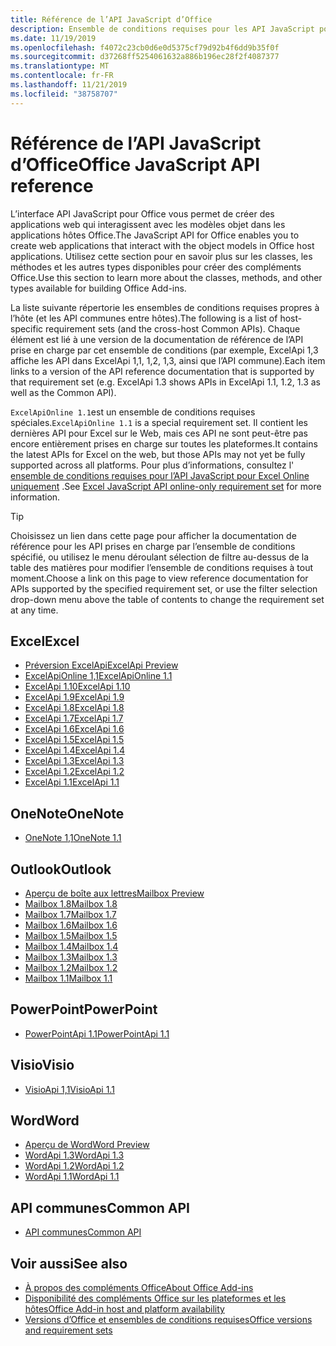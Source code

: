 ```yaml
---
title: Référence de l’API JavaScript d’Office
description: Ensemble de conditions requises pour les API JavaScript pour Office par hôte
ms.date: 11/19/2019
ms.openlocfilehash: f4072c23cb0d6e0d5375cf79d92b4f6dd9b35f0f
ms.sourcegitcommit: d37268ff5254061632a886b196ec28f2f4087377
ms.translationtype: MT
ms.contentlocale: fr-FR
ms.lasthandoff: 11/21/2019
ms.locfileid: "38758707"
---
```

# <a name="office-javascript-api-reference"></a><span data-ttu-id="5a8eb-103">Référence de l’API JavaScript d’Office</span><span class="sxs-lookup"><span data-stu-id="5a8eb-103">Office JavaScript API reference</span></span>

<span data-ttu-id="5a8eb-104">L’interface API JavaScript pour Office vous permet de créer des applications web qui interagissent avec les modèles objet dans les applications hôtes Office.</span><span class="sxs-lookup"><span data-stu-id="5a8eb-104">The JavaScript API for Office enables you to create web applications that interact with the object models in Office host applications.</span></span> <span data-ttu-id="5a8eb-105">Utilisez cette section pour en savoir plus sur les classes, les méthodes et les autres types disponibles pour créer des compléments Office.</span><span class="sxs-lookup"><span data-stu-id="5a8eb-105">Use this section to learn more about the classes, methods, and other types available for building Office Add-ins.</span></span>

<span data-ttu-id="5a8eb-106">La liste suivante répertorie les ensembles de conditions requises propres à l’hôte (et les API communes entre hôtes).</span><span class="sxs-lookup"><span data-stu-id="5a8eb-106">The following is a list of host-specific requirement sets (and the cross-host Common APIs).</span></span> <span data-ttu-id="5a8eb-107">Chaque élément est lié à une version de la documentation de référence de l’API prise en charge par cet ensemble de conditions (par exemple, ExcelApi 1,3 affiche les API dans ExcelApi 1,1, 1,2, 1,3, ainsi que l’API commune).</span><span class="sxs-lookup"><span data-stu-id="5a8eb-107">Each item links to a version of the API reference documentation that is supported by that requirement set (e.g. ExcelApi 1.3 shows APIs in ExcelApi 1.1, 1.2, 1.3 as well as the Common API).</span></span>

<span data-ttu-id="5a8eb-108">`ExcelApiOnline 1.1`est un ensemble de conditions requises spéciales.</span><span class="sxs-lookup"><span data-stu-id="5a8eb-108">`ExcelApiOnline 1.1` is a special requirement set.</span></span> <span data-ttu-id="5a8eb-109">Il contient les dernières API pour Excel sur le Web, mais ces API ne sont peut-être pas encore entièrement prises en charge sur toutes les plateformes.</span><span class="sxs-lookup"><span data-stu-id="5a8eb-109">It contains the latest APIs for Excel on the web, but those APIs may not yet be fully supported across all platforms.</span></span> <span data-ttu-id="5a8eb-110">Pour plus d’informations, consultez l' [ensemble de conditions requises pour l’API JavaScript pour Excel Online uniquement](/office/dev/add-ins/reference/requirement-sets/excel-api-online-requirement-set) .</span><span class="sxs-lookup"><span data-stu-id="5a8eb-110">See [Excel JavaScript API online-only requirement set](/office/dev/add-ins/reference/requirement-sets/excel-api-online-requirement-set) for more information.</span></span>

> [!TIP]
> <span data-ttu-id="5a8eb-111">Choisissez un lien dans cette page pour afficher la documentation de référence pour les API prises en charge par l’ensemble de conditions spécifié, ou utilisez le menu déroulant sélection de filtre au-dessus de la table des matières pour modifier l’ensemble de conditions requises à tout moment.</span><span class="sxs-lookup"><span data-stu-id="5a8eb-111">Choose a link on this page to view reference documentation for APIs supported by the specified requirement set, or use the filter selection drop-down menu above the table of contents to change the requirement set at any time.</span></span>

## <a name="excel"></a><span data-ttu-id="5a8eb-112">Excel</span><span class="sxs-lookup"><span data-stu-id="5a8eb-112">Excel</span></span>

- [<span data-ttu-id="5a8eb-113">Préversion ExcelApi</span><span class="sxs-lookup"><span data-stu-id="5a8eb-113">ExcelApi Preview</span></span>](/javascript/api/excel?view=excel-js-preview)
- [<span data-ttu-id="5a8eb-114">ExcelApiOnline 1,1</span><span class="sxs-lookup"><span data-stu-id="5a8eb-114">ExcelApiOnline 1.1</span></span>](/javascript/api/excel?view=excel-js-online)
- [<span data-ttu-id="5a8eb-115">ExcelApi 1.10</span><span class="sxs-lookup"><span data-stu-id="5a8eb-115">ExcelApi 1.10</span></span>](/javascript/api/excel?view=excel-js-1.10)
- [<span data-ttu-id="5a8eb-116">ExcelApi 1.9</span><span class="sxs-lookup"><span data-stu-id="5a8eb-116">ExcelApi 1.9</span></span>](/javascript/api/excel?view=excel-js-1.9)
- [<span data-ttu-id="5a8eb-117">ExcelApi 1.8</span><span class="sxs-lookup"><span data-stu-id="5a8eb-117">ExcelApi 1.8</span></span>](/javascript/api/excel?view=excel-js-1.8)
- [<span data-ttu-id="5a8eb-118">ExcelApi 1.7</span><span class="sxs-lookup"><span data-stu-id="5a8eb-118">ExcelApi 1.7</span></span>](/javascript/api/excel?view=excel-js-1.7)
- [<span data-ttu-id="5a8eb-119">ExcelApi 1.6</span><span class="sxs-lookup"><span data-stu-id="5a8eb-119">ExcelApi 1.6</span></span>](/javascript/api/excel?view=excel-js-1.6)
- [<span data-ttu-id="5a8eb-120">ExcelApi 1.5</span><span class="sxs-lookup"><span data-stu-id="5a8eb-120">ExcelApi 1.5</span></span>](/javascript/api/excel?view=excel-js-1.5)
- [<span data-ttu-id="5a8eb-121">ExcelApi 1.4</span><span class="sxs-lookup"><span data-stu-id="5a8eb-121">ExcelApi 1.4</span></span>](/javascript/api/excel?view=excel-js-1.4)
- [<span data-ttu-id="5a8eb-122">ExcelApi 1.3</span><span class="sxs-lookup"><span data-stu-id="5a8eb-122">ExcelApi 1.3</span></span>](/javascript/api/excel?view=excel-js-1.3)
- [<span data-ttu-id="5a8eb-123">ExcelApi 1.2</span><span class="sxs-lookup"><span data-stu-id="5a8eb-123">ExcelApi 1.2</span></span>](/javascript/api/excel?view=excel-js-1.2)
- [<span data-ttu-id="5a8eb-124">ExcelApi 1.1</span><span class="sxs-lookup"><span data-stu-id="5a8eb-124">ExcelApi 1.1</span></span>](/javascript/api/excel?view=excel-js-1.1)

## <a name="onenote"></a><span data-ttu-id="5a8eb-125">OneNote</span><span class="sxs-lookup"><span data-stu-id="5a8eb-125">OneNote</span></span>

- [<span data-ttu-id="5a8eb-126">OneNote 1,1</span><span class="sxs-lookup"><span data-stu-id="5a8eb-126">OneNote 1.1</span></span>](/javascript/api/onenote?view=onenote-js-1.1)

## <a name="outlook"></a><span data-ttu-id="5a8eb-127">Outlook</span><span class="sxs-lookup"><span data-stu-id="5a8eb-127">Outlook</span></span>

- [<span data-ttu-id="5a8eb-128">Aperçu de boîte aux lettres</span><span class="sxs-lookup"><span data-stu-id="5a8eb-128">Mailbox Preview</span></span>](/javascript/api/outlook?view=outlook-js-preview)
- [<span data-ttu-id="5a8eb-129">Mailbox 1.8</span><span class="sxs-lookup"><span data-stu-id="5a8eb-129">Mailbox 1.8</span></span>](/javascript/api/outlook?view=outlook-js-1.8)
- [<span data-ttu-id="5a8eb-130">Mailbox 1.7</span><span class="sxs-lookup"><span data-stu-id="5a8eb-130">Mailbox 1.7</span></span>](/javascript/api/outlook?view=outlook-js-1.7)
- [<span data-ttu-id="5a8eb-131">Mailbox 1.6</span><span class="sxs-lookup"><span data-stu-id="5a8eb-131">Mailbox 1.6</span></span>](/javascript/api/outlook?view=outlook-js-1.6)
- [<span data-ttu-id="5a8eb-132">Mailbox 1.5</span><span class="sxs-lookup"><span data-stu-id="5a8eb-132">Mailbox 1.5</span></span>](/javascript/api/outlook?view=outlook-js-1.5)
- [<span data-ttu-id="5a8eb-133">Mailbox 1.4</span><span class="sxs-lookup"><span data-stu-id="5a8eb-133">Mailbox 1.4</span></span>](/javascript/api/outlook?view=outlook-js-1.4)
- [<span data-ttu-id="5a8eb-134">Mailbox 1.3</span><span class="sxs-lookup"><span data-stu-id="5a8eb-134">Mailbox 1.3</span></span>](/javascript/api/outlook?view=outlook-js-1.3)
- [<span data-ttu-id="5a8eb-135">Mailbox 1.2</span><span class="sxs-lookup"><span data-stu-id="5a8eb-135">Mailbox 1.2</span></span>](/javascript/api/outlook?view=outlook-js-1.2)
- [<span data-ttu-id="5a8eb-136">Mailbox 1.1</span><span class="sxs-lookup"><span data-stu-id="5a8eb-136">Mailbox 1.1</span></span>](/javascript/api/outlook?view=outlook-js-1.1)

## <a name="powerpoint"></a><span data-ttu-id="5a8eb-137">PowerPoint</span><span class="sxs-lookup"><span data-stu-id="5a8eb-137">PowerPoint</span></span>

- [<span data-ttu-id="5a8eb-138">PowerPointApi 1.1</span><span class="sxs-lookup"><span data-stu-id="5a8eb-138">PowerPointApi 1.1</span></span>](/javascript/api/powerpoint?view=powerpoint-js-1.1)

## <a name="visio"></a><span data-ttu-id="5a8eb-139">Visio</span><span class="sxs-lookup"><span data-stu-id="5a8eb-139">Visio</span></span>

- [<span data-ttu-id="5a8eb-140">VisioApi 1,1</span><span class="sxs-lookup"><span data-stu-id="5a8eb-140">VisioApi 1.1</span></span>](/javascript/api/visio?view=visio-js-1.1)

## <a name="word"></a><span data-ttu-id="5a8eb-141">Word</span><span class="sxs-lookup"><span data-stu-id="5a8eb-141">Word</span></span>

- [<span data-ttu-id="5a8eb-142">Aperçu de Word</span><span class="sxs-lookup"><span data-stu-id="5a8eb-142">Word Preview</span></span>](/javascript/api/word?view=word-js-preview)
- [<span data-ttu-id="5a8eb-143">WordApi 1.3</span><span class="sxs-lookup"><span data-stu-id="5a8eb-143">WordApi 1.3</span></span>](/javascript/api/word?view=word-js-1.3)
- [<span data-ttu-id="5a8eb-144">WordApi 1.2</span><span class="sxs-lookup"><span data-stu-id="5a8eb-144">WordApi 1.2</span></span>](/javascript/api/word?view=word-js-1.2)
- [<span data-ttu-id="5a8eb-145">WordApi 1.1</span><span class="sxs-lookup"><span data-stu-id="5a8eb-145">WordApi 1.1</span></span>](/javascript/api/word?view=word-js-1.1)

## <a name="common-api"></a><span data-ttu-id="5a8eb-146">API communes</span><span class="sxs-lookup"><span data-stu-id="5a8eb-146">Common API</span></span>

- [<span data-ttu-id="5a8eb-147">API communes</span><span class="sxs-lookup"><span data-stu-id="5a8eb-147">Common API</span></span>](/javascript/api/office?view=common-js)

## <a name="see-also"></a><span data-ttu-id="5a8eb-148">Voir aussi</span><span class="sxs-lookup"><span data-stu-id="5a8eb-148">See also</span></span>

- [<span data-ttu-id="5a8eb-149">À propos des compléments Office</span><span class="sxs-lookup"><span data-stu-id="5a8eb-149">About Office Add-ins</span></span>](/office/dev/add-ins/overview)
- [<span data-ttu-id="5a8eb-150">Disponibilité des compléments Office sur les plateformes et les hôtes</span><span class="sxs-lookup"><span data-stu-id="5a8eb-150">Office Add-in host and platform availability</span></span>](/office/dev/add-ins/overview/office-add-in-availability)
- [<span data-ttu-id="5a8eb-151">Versions d’Office et ensembles de conditions requises</span><span class="sxs-lookup"><span data-stu-id="5a8eb-151">Office versions and requirement sets</span></span>](/office/dev/add-ins/develop/office-versions-and-requirement-sets)
